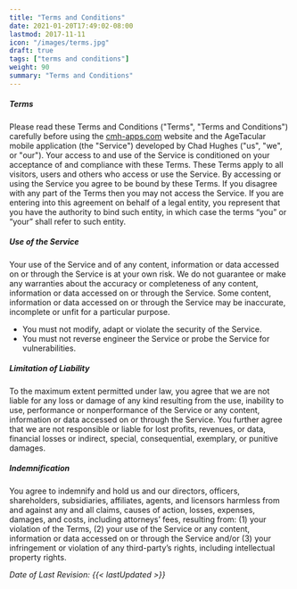```yaml
---
title: "Terms and Conditions"
date: 2021-01-20T17:49:02-08:00
lastmod: 2017-11-11
icon: "/images/terms.jpg"
draft: true
tags: ["terms and conditions"]
weight: 90
summary: "Terms and Conditions"
---
```


##### Terms
Please read these Terms and Conditions ("Terms", "Terms and Conditions") carefully before using the [cmh-apps.com](http://cmh-apps.com) website and the AgeTacular mobile application (the "Service") developed by Chad Hughes ("us", "we", or "our"). Your access to and use of the Service is conditioned on your acceptance of and compliance with these Terms. These Terms apply to all visitors, users and others who access or use the Service. By accessing or using the Service you agree to be bound by these Terms. If you disagree with any part of the Terms then you may not access the Service. If you are entering into this agreement on behalf of a legal entity, you represent that you have the authority to bind such entity, in which case the terms “you” or “your” shall refer to such entity.

##### Use of the Service
Your use of the Service and of any content, information or data accessed on or through the Service is at your own risk. We do not guarantee or make any warranties about the accuracy or completeness of any content, information or data accessed on or through the Service. Some content, information or data accessed on or through the Service may be inaccurate, incomplete or unfit for a particular purpose.

* You must not modify, adapt or violate the security of the Service.
* You must not reverse engineer the Service or probe the Service for vulnerabilities.

##### Limitation of Liability
To the maximum extent permitted under law, you agree that we are not liable for any loss or damage of any kind resulting from the use, inability to use, performance or nonperformance of the Service or any content, information or data accessed on or through the Service. You further agree that we are not responsible or liable for lost profits, revenues, or data, financial losses or indirect, special, consequential, exemplary, or punitive damages.

##### Indemnification
You agree to indemnify and hold us and our directors, officers, shareholders, subsidiaries, affiliates, agents, and licensors harmless from and against any and all claims, causes of action, losses, expenses, damages, and costs, including attorneys’ fees, resulting from: (1) your violation of the Terms, (2) your use of the Service or any content, information or data accessed on or through the Service and/or (3) your infringement or violation of any third-party’s rights, including intellectual property rights.

_Date of Last Revision: {{< lastUpdated >}}_
